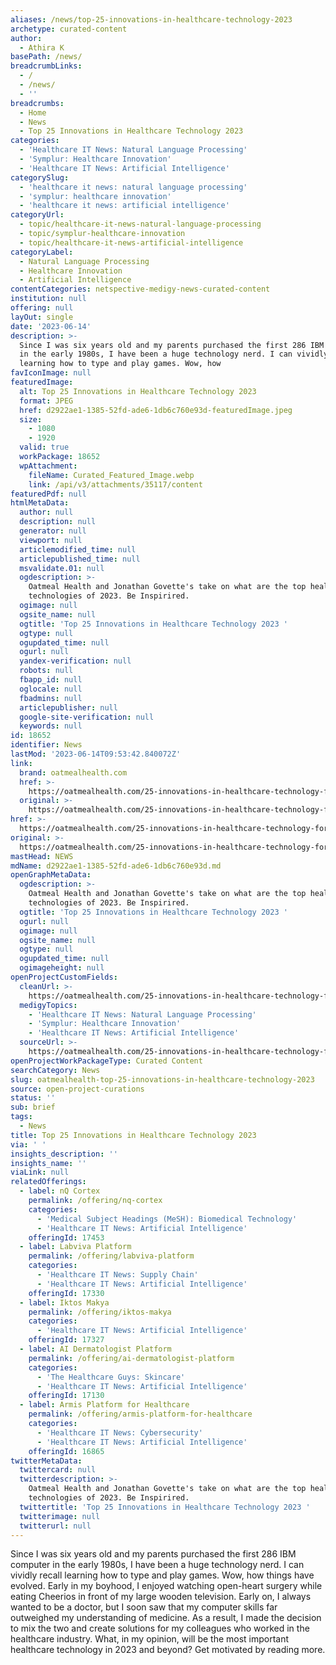```yaml
---
aliases: /news/top-25-innovations-in-healthcare-technology-2023
archetype: curated-content
author:
  - Athira K
basePath: /news/
breadcrumbLinks:
  - /
  - /news/
  - ''
breadcrumbs:
  - Home
  - News
  - Top 25 Innovations in Healthcare Technology 2023
categories:
  - 'Healthcare IT News: Natural Language Processing'
  - 'Symplur: Healthcare Innovation'
  - 'Healthcare IT News: Artificial Intelligence'
categorySlug:
  - 'healthcare it news: natural language processing'
  - 'symplur: healthcare innovation'
  - 'healthcare it news: artificial intelligence'
categoryUrl:
  - topic/healthcare-it-news-natural-language-processing
  - topic/symplur-healthcare-innovation
  - topic/healthcare-it-news-artificial-intelligence
categoryLabel:
  - Natural Language Processing
  - Healthcare Innovation
  - Artificial Intelligence
contentCategories: netspective-medigy-news-curated-content
institution: null
offering: null
layOut: single
date: '2023-06-14'
description: >-
  Since I was six years old and my parents purchased the first 286 IBM computer
  in the early 1980s, I have been a huge technology nerd. I can vividly recall
  learning how to type and play games. Wow, how
favIconImage: null
featuredImage:
  alt: Top 25 Innovations in Healthcare Technology 2023
  format: JPEG
  href: d2922ae1-1385-52fd-ade6-1db6c760e93d-featuredImage.jpeg
  size:
    - 1080
    - 1920
  valid: true
  workPackage: 18652
  wpAttachment:
    fileName: Curated_Featured_Image.webp
    link: /api/v3/attachments/35117/content
featuredPdf: null
htmlMetaData:
  author: null
  description: null
  generator: null
  viewport: null
  articlemodified_time: null
  articlepublished_time: null
  msvalidate.01: null
  ogdescription: >-
    Oatmeal Health and Jonathan Govette's take on what are the top healthcare
    technologies of 2023. Be Inspirired.
  ogimage: null
  ogsite_name: null
  ogtitle: 'Top 25 Innovations in Healthcare Technology 2023 '
  ogtype: null
  ogupdated_time: null
  ogurl: null
  yandex-verification: null
  robots: null
  fbapp_id: null
  oglocale: null
  fbadmins: null
  articlepublisher: null
  google-site-verification: null
  keywords: null
id: 18652
identifier: News
lastMod: '2023-06-14T09:53:42.840072Z'
link:
  brand: oatmealhealth.com
  href: >-
    https://oatmealhealth.com/25-innovations-in-healthcare-technology-for-2023-and-beyond/
  original: >-
    https://oatmealhealth.com/25-innovations-in-healthcare-technology-for-2023-and-beyond/
href: >-
  https://oatmealhealth.com/25-innovations-in-healthcare-technology-for-2023-and-beyond/
original: >-
  https://oatmealhealth.com/25-innovations-in-healthcare-technology-for-2023-and-beyond/
mastHead: NEWS
mdName: d2922ae1-1385-52fd-ade6-1db6c760e93d.md
openGraphMetaData:
  ogdescription: >-
    Oatmeal Health and Jonathan Govette's take on what are the top healthcare
    technologies of 2023. Be Inspirired.
  ogtitle: 'Top 25 Innovations in Healthcare Technology 2023 '
  ogurl: null
  ogimage: null
  ogsite_name: null
  ogtype: null
  ogupdated_time: null
  ogimageheight: null
openProjectCustomFields:
  cleanUrl: >-
    https://oatmealhealth.com/25-innovations-in-healthcare-technology-for-2023-and-beyond/
  medigyTopics:
    - 'Healthcare IT News: Natural Language Processing'
    - 'Symplur: Healthcare Innovation'
    - 'Healthcare IT News: Artificial Intelligence'
  sourceUrl: >-
    https://oatmealhealth.com/25-innovations-in-healthcare-technology-for-2023-and-beyond/
openProjectWorkPackageType: Curated Content
searchCategory: News
slug: oatmealhealth-top-25-innovations-in-healthcare-technology-2023
source: open-project-curations
status: ''
sub: brief
tags:
  - News
title: Top 25 Innovations in Healthcare Technology 2023
via: ' '
insights_description: ''
insights_name: ''
viaLink: null
relatedOfferings:
  - label: nQ Cortex
    permalink: /offering/nq-cortex
    categories:
      - 'Medical Subject Headings (MeSH): Biomedical Technology'
      - 'Healthcare IT News: Artificial Intelligence'
    offeringId: 17453
  - label: Labviva Platform
    permalink: /offering/labviva-platform
    categories:
      - 'Healthcare IT News: Supply Chain'
      - 'Healthcare IT News: Artificial Intelligence'
    offeringId: 17330
  - label: Iktos Makya
    permalink: /offering/iktos-makya
    categories:
      - 'Healthcare IT News: Artificial Intelligence'
    offeringId: 17327
  - label: AI Dermatologist Platform
    permalink: /offering/ai-dermatologist-platform
    categories:
      - 'The Healthcare Guys: Skincare'
      - 'Healthcare IT News: Artificial Intelligence'
    offeringId: 17130
  - label: Armis Platform for Healthcare
    permalink: /offering/armis-platform-for-healthcare
    categories:
      - 'Healthcare IT News: Cybersecurity'
      - 'Healthcare IT News: Artificial Intelligence'
    offeringId: 16865
twitterMetaData:
  twittercard: null
  twitterdescription: >-
    Oatmeal Health and Jonathan Govette's take on what are the top healthcare
    technologies of 2023. Be Inspirired.
  twittertitle: 'Top 25 Innovations in Healthcare Technology 2023 '
  twitterimage: null
  twitterurl: null
---
```

<p>Since I was six years old and my parents purchased the first 286 IBM computer in the early 1980s, I have been a huge technology nerd. I can vividly recall learning how to type and play games. Wow, how things have evolved. Early in my boyhood, I enjoyed watching open-heart surgery while eating Cheerios in front of my large wooden television. Early on, I always wanted to be a doctor, but I soon saw that my computer skills far outweighed my understanding of medicine. As a result, I made the decision to mix the two and create solutions for my colleagues who worked in the healthcare industry. What, in my opinion, will be the most important healthcare technology in 2023 and beyond? Get motivated by reading more.</p>